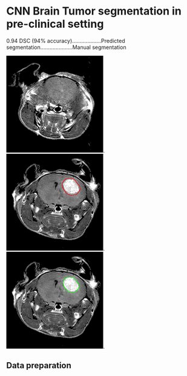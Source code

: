 # CNN Brain Tumor segmentation in pre-clinical setting

0.94 DSC (94% accuracy)...................Predicted segmentation.....................Manual segmentation        

![hello](demo/630_FLAIR.gif).   ![hello](demo/630_FLAIR_pred.png).     ![hello](demo/630_FLAIR_true.png).

## Data preparation
